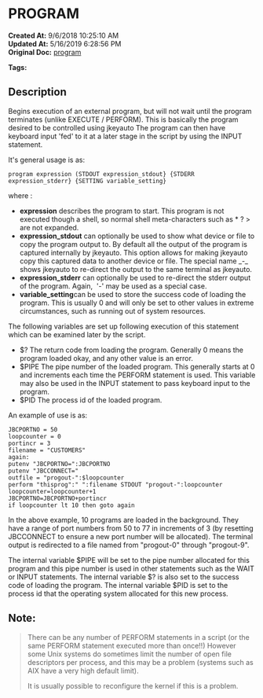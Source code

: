 # PROGRAM

**Created At:** 9/6/2018 10:25:10 AM  
**Updated At:** 5/16/2019 6:28:56 PM  
**Original Doc:** [program](https://docs.jbase.com/48575-jkeyauto/program)  

**Tags:**
<badge text='program profiling' vertical='middle' />

## Description

Begins execution of an external program, but will not wait until the program terminates (unlike EXECUTE / PERFORM). This is basically the program desired to be controlled using jkeyauto The program can then have keyboard input 'fed' to it at a later stage in the script by using the INPUT statement.

It's general usage is as:

```
program expression (STDOUT expression_stdout} {STDERR expression_stderr} {SETTING variable_setting}
```

where :

- **expression** describes the program to start. This program is not executed though a shell, so normal shell meta-characters such as \* ? &gt; are not expanded.
- **expression\_stdout** can optionally be used to show what device or file to copy the program output to. By default all the output of the program is captured internally by jkeyauto. This option allows for making jkeyauto copy this captured data to another device or file. The special name \_-\_ shows jkeyauto to re-direct the output to the same terminal as jkeyauto.
- **expression\_stderr** can optionally be used to re-direct the stderr output of the program. Again,  '-' may be used as a special case.
- **variable\_setting**can be used to store the success code of loading the program. This is usually 0 and will only be set to other values in extreme circumstances, such as running out of system resources.


The following variables are set up following execution of this statement which can be examined later by the script.

- $? The return code from loading the program. Generally 0 means the program loaded okay, and any other value is an error.
- $PIPE The pipe number of the loaded program. This generally starts at 0 and increments each time the PERFORM statement is used. This variable may also be used in the INPUT statement to pass keyboard input to the program.
- $PID The process id of the loaded program.




An example of use is as:

```
JBCPORTNO = 50
loopcounter = 0
portincr = 3
filename = "CUSTOMERS"
again:
putenv "JBCPORTNO=":JBCPORTNO
putenv "JBCCONNECT="
outfile = "progout-":$loopcounter
perform "thisprog":" ":filename STDOUT "progout-":loopcounter
loopcounter=loopcounter+1
JBCPORTNO=JBCPORTNO+portincr
if loopcounter lt 10 then goto again
```



In the above example, 10 programs are loaded in the background. They have a range of port numbers from 50 to 77 in increments of 3 (by resetting JBCCONNECT to ensure a new port number will be allocated). The terminal output is redirected to a file named from "progout-0" through "progout-9".

The internal variable $PIPE will be set to the pipe number allocated for this program and this pipe number is used in other statements such as the WAIT or INPUT statements. The internal variable $? is also set to the success code of loading the program. The internal variable $PID is set to the process id that the operating system allocated for this new process.



## Note: 


> There can be any number of PERFORM statements in a script (or the same PERFORM statement executed more than once!!) However some Unix systems do sometimes limit the number of open file descriptors per process, and this may be a problem (systems such as AIX have a very high default limit).
> 
> It is usually possible to reconfigure the kernel if this is a problem.

